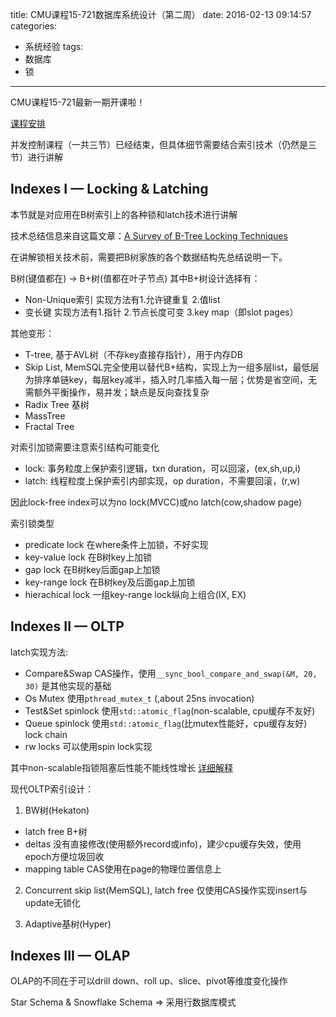 title: CMU课程15-721数据库系统设计（第二周）
date: 2016-02-13 09:14:57
categories:
- 系统经验
tags:
- 数据库
- 锁
---
CMU课程15-721最新一期开课啦！

[课程安排](http://15721.courses.cs.cmu.edu/spring2016/schedule.html)

并发控制课程（一共三节）已经结束，但具体细节需要结合索引技术（仍然是三节）进行讲解

## Indexes I — Locking & Latching

本节就是对应用在B树索引上的各种锁和latch技术进行讲解

技术总结信息来自这篇文章：[A Survey of B-Tree Locking Techniques](http://15721.courses.cs.cmu.edu/spring2016/papers/a16-graefe.pdf)

在讲解锁相关技术前，需要把B树家族的各个数据结构先总结说明一下。

B树(键值都在) -> B+树(值都在叶子节点) 其中B+树设计选择有：

- Non-Unique索引 实现方法有1.允许键重复 2.值list
- 变长键 实现方法有1.指针 2.节点长度可变 3.key map（即slot pages）

其他变形：

- T-tree, 基于AVL树（不存key直接存指针），用于内存DB
- Skip List, MemSQL完全使用以替代B+结构，实现上为一组多层list，最低层为排序单链key，每层key减半，插入时几率插入每一层；优势是省空间，无需额外平衡操作，易并发；缺点是反向查找复杂
- Radix Tree 基树
- MassTree
- Fractal Tree

对索引加锁需要注意索引结构可能变化

- lock: 事务粒度上保护索引逻辑，txn duration，可以回滚，(ex,sh,up,i)
- latch: 线程粒度上保护索引内部实现，op duration，不需要回滚，(r,w)

因此lock-free index可以为no lock(MVCC)或no latch(cow,shadow page)

索引锁类型

- predicate lock 在where条件上加锁，不好实现
- key-value lock 在B树key上加锁
- gap lock 在B树key后面gap上加锁
- key-range lock 在B树key及后面gap上加锁
- hierachical lock 一组key-range lock纵向上组合(IX, EX)

## Indexes II — OLTP

latch实现方法: 

- Compare&Swap CAS操作，使用`__sync_bool_compare_and_swap(&M, 20, 30)` 是其他实现的基础
- Os Mutex 使用`pthread_mutex_t` (,about 25ns invocation)
- Test&Set spinlock 使用`std::atomic_flag`(non-scalable, cpu缓存不友好)
- Queue spinlock 使用`std::atomic_flag`(比mutex性能好，cpu缓存友好) lock chain
- rw locks 可以使用spin lock实现

其中non-scalable指锁阻塞后性能不能线性增长
[详细解释](https://pdos.csail.mit.edu/6.828/2009/lec/l-mcs.html)

现代OLTP索引设计：

1. BW树(Hekaton)

- latch free B+树
- deltas 没有直接修改(使用额外record或info)，建少cpu缓存失效，使用epoch方便垃圾回收
- mapping table CAS使用在page的物理位置信息上 

2. Concurrent skip list(MemSQL), latch free
仅使用CAS操作实现insert与update无锁化

3. Adaptive基树(Hyper)

## Indexes III — OLAP

OLAP的不同在于可以drill down、roll up、slice、pivot等维度变化操作

Star Schema & Snowflake Schema => 采用行数据库模式





